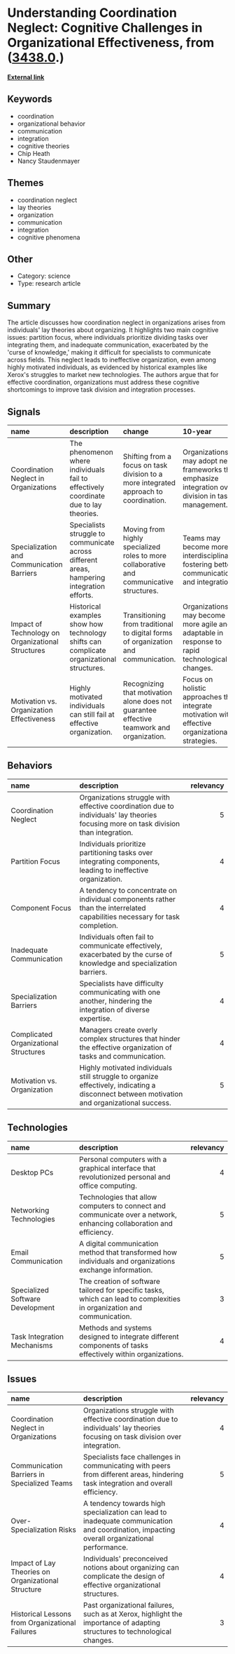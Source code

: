 # __Understanding Coordination Neglect: Cognitive Challenges in Organizational Effectiveness__, from ([3438.0](https://kghosh.substack.com/p/3438.0).)

__[External link](https://www.coursehero.com/file/22905866/Coordinating-Neglect)__



## Keywords

* coordination
* organizational behavior
* communication
* integration
* cognitive theories
* Chip Heath
* Nancy Staudenmayer

## Themes

* coordination neglect
* lay theories
* organization
* communication
* integration
* cognitive phenomena

## Other

* Category: science
* Type: research article

## Summary

The article discusses how coordination neglect in organizations arises from individuals' lay theories about organizing. It highlights two main cognitive issues: partition focus, where individuals prioritize dividing tasks over integrating them, and inadequate communication, exacerbated by the 'curse of knowledge,' making it difficult for specialists to communicate across fields. This neglect leads to ineffective organization, even among highly motivated individuals, as evidenced by historical examples like Xerox's struggles to market new technologies. The authors argue that for effective coordination, organizations must address these cognitive shortcomings to improve task division and integration processes.

## Signals

| name                                              | description                                                                                | change                                                                                    | 10-year                                                                                             | driving-force                                                                                                    |   relevancy |
|:--------------------------------------------------|:-------------------------------------------------------------------------------------------|:------------------------------------------------------------------------------------------|:----------------------------------------------------------------------------------------------------|:-----------------------------------------------------------------------------------------------------------------|------------:|
| Coordination Neglect in Organizations             | The phenomenon where individuals fail to effectively coordinate due to lay theories.       | Shifting from a focus on task division to a more integrated approach to coordination.     | Organizations may adopt new frameworks that emphasize integration over division in task management. | The need for more effective communication and collaboration in increasingly complex organizational environments. |           4 |
| Specialization and Communication Barriers         | Specialists struggle to communicate across different areas, hampering integration efforts. | Moving from highly specialized roles to more collaborative and communicative structures.  | Teams may become more interdisciplinary, fostering better communication and integration.            | The recognition that effective communication is essential for successful organizational outcomes.                |           5 |
| Impact of Technology on Organizational Structures | Historical examples show how technology shifts can complicate organizational structures.   | Transitioning from traditional to digital forms of organization and communication.        | Organizations may become more agile and adaptable in response to rapid technological changes.       | The continuous evolution of technology necessitates adaptive organizational structures.                          |           4 |
| Motivation vs. Organization Effectiveness         | Highly motivated individuals can still fail at effective organization.                     | Recognizing that motivation alone does not guarantee effective teamwork and organization. | Focus on holistic approaches that integrate motivation with effective organizational strategies.    | Understanding the complexities of human behavior and teamwork in organizational contexts.                        |           3 |

## Behaviors

| name                                  | description                                                                                                                                 |   relevancy |
|:--------------------------------------|:--------------------------------------------------------------------------------------------------------------------------------------------|------------:|
| Coordination Neglect                  | Organizations struggle with effective coordination due to individuals' lay theories focusing more on task division than integration.        |           5 |
| Partition Focus                       | Individuals prioritize partitioning tasks over integrating components, leading to ineffective organization.                                 |           4 |
| Component Focus                       | A tendency to concentrate on individual components rather than the interrelated capabilities necessary for task completion.                 |           4 |
| Inadequate Communication              | Individuals often fail to communicate effectively, exacerbated by the curse of knowledge and specialization barriers.                       |           5 |
| Specialization Barriers               | Specialists have difficulty communicating with one another, hindering the integration of diverse expertise.                                 |           4 |
| Complicated Organizational Structures | Managers create overly complex structures that hinder the effective organization of tasks and communication.                                |           4 |
| Motivation vs. Organization           | Highly motivated individuals still struggle to organize effectively, indicating a disconnect between motivation and organizational success. |           5 |

## Technologies

| name                             | description                                                                                                             |   relevancy |
|:---------------------------------|:------------------------------------------------------------------------------------------------------------------------|------------:|
| Desktop PCs                      | Personal computers with a graphical interface that revolutionized personal and office computing.                        |           4 |
| Networking Technologies          | Technologies that allow computers to connect and communicate over a network, enhancing collaboration and efficiency.    |           5 |
| Email Communication              | A digital communication method that transformed how individuals and organizations exchange information.                 |           5 |
| Specialized Software Development | The creation of software tailored for specific tasks, which can lead to complexities in organization and communication. |           3 |
| Task Integration Mechanisms      | Methods and systems designed to integrate different components of tasks effectively within organizations.               |           4 |

## Issues

| name                                               | description                                                                                                                                 |   relevancy |
|:---------------------------------------------------|:--------------------------------------------------------------------------------------------------------------------------------------------|------------:|
| Coordination Neglect in Organizations              | Organizations struggle with effective coordination due to individuals' lay theories focusing on task division over integration.             |           4 |
| Communication Barriers in Specialized Teams        | Specialists face challenges in communicating with peers from different areas, hindering task integration and overall efficiency.            |           5 |
| Over-Specialization Risks                          | A tendency towards high specialization can lead to inadequate communication and coordination, impacting overall organizational performance. |           4 |
| Impact of Lay Theories on Organizational Structure | Individuals' preconceived notions about organizing can complicate the design of effective organizational structures.                        |           4 |
| Historical Lessons from Organizational Failures    | Past organizational failures, such as at Xerox, highlight the importance of adapting structures to technological changes.                   |           3 |